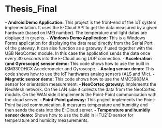 # Thesis_Final

**- Android Demo Application:** This project is the front-end of the IoT system implementation. It uses the E-Cloud API to get the data measured by a given hardware (based on IMEI number). The temperature and light datas are displayed in graphs.
**- Windows Demo Application:** This is a Windows Forms application for displaying the data read directly from the Serial Port of the gateway. It can also function as a gateway if used together with the USB NeoCortec module. In this case the application sends the data once every 30 seconds into the E-Cloud using UDP connection.
**- Acceleration (and Gyroscope) sensor demo:** This code shows how to use the built in ISM330DHCX Accelerometer and Gyroscope.
**- Analog sensor demo:** This code shows how to use the IoT hardwares analog sensors (ALS and Mic).
**- Magnetic sensor demo:** This code shows how to use the MMC5983MA sensor for orientation measurement.
**- NeoCortec gateway:** Implements the NeoMesh network. On the LAN side it collects the data from the NeoCortec module. On the WAN side it implements the Point-Point communication with the cloud server.
**- Point-Point gateway:** This project implements the Point-Point based communication. It measures temperature and humidity and then sends the data into the E-Cloud server.
**- Temperature and humidiy sensor demo:** Shows how to use the build in HTU21D sensor for temperature and humidity measurements.
